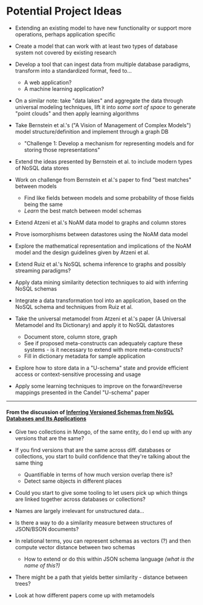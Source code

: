 # Potential Project Ideas

* Extending an existing model to have new functionality or support more operations, perhaps application specific
* Create a model that can work with at least two types of database system not covered by existing research

* Develop a tool that can ingest data from multiple database paradigms, transform into a standardized format, feed to...
  * A web application?
  * A machine learning application?
* On a similar note: take "data lakes" and aggregate the data through universal modeling techniques, lift it into *some sort of space* to generate "point clouds" and then apply learning algorithms

* Take Bernstein et al.'s ("A Vision of Management of Complex Models") model structure/definition and implement through a graph DB
  * "Challenge 1: Develop a mechanism for representing models and for storing those representations"
* Extend the ideas presented by Bernstein et al. to include modern types of NoSQL data stores
* Work on challenge from Bernstein et al.'s paper to find "best matches" between models
  * Find like fields between models and some probability of those fields being the same
  * *Learn* the best match between model schemas

* Extend Atzeni et al.'s NoAM data model to graphs and column stores
* Prove isomorphisms between datastores using the NoAM data model
* Explore the mathematical representation and implications of the NoAM model and the design guidelines given by Atzeni et al.

* Extend Ruiz et al.'s NoSQL schema inference to graphs and possibly streaming paradigms?
* Apply data mining similarity detection techniques to aid with inferring NoSQL schemas
* Integrate a data transformation tool into an application, based on the NoSQL schema and techniques from Ruiz et al.

* Take the universal metamodel from Atzeni et al.'s paper (A Universal Metamodel and Its Dictionary) and apply it to NoSQL datastores
  * Document store, column store, graph
  * See if proposed meta-constructs can adequately capture these systems - is it necessary to extend with more meta-constructs?
  * Fill in dictionary metadata for sample application

* Explore how to store data in a "U-schema" state and provide efficient access or context-sensitive processing and usage
* Apply some learning techniques to improve on the forward/reverse mappings presented in the Candel "U-schema" paper

---

#### From the discussion of [Inferring Versioned Schemas from NoSQL Databases and Its Applications](../../article_writeups/2.2_ruiz_morales_molina_versioned_schemas.md)

* Give two collections in Mongo, of the same entity, do I end up with any versions that are the same?
* If you find versions that are the same across diff. databases or collections, you start to build confidence that they're talking about the same thing
  * Quantifiable in terms of how much version overlap there is?
  * Detect same objects in different places
* Could you start to give some tooling to let users pick up which things are linked together across databases or collections?

* Names are largely irrelevant for unstructured data...
* Is there a way to do a similarity measure between structures of JSON/BSON documents?
* In relational terms, you can represent schemas as vectors (?) and then compute vector distance between two schemas
  * How to extend or do this within JSON schema language *(what is the name of this?)*
* There might be a path that yields better similarity - distance between trees?
* Look at how different papers come up with metamodels 